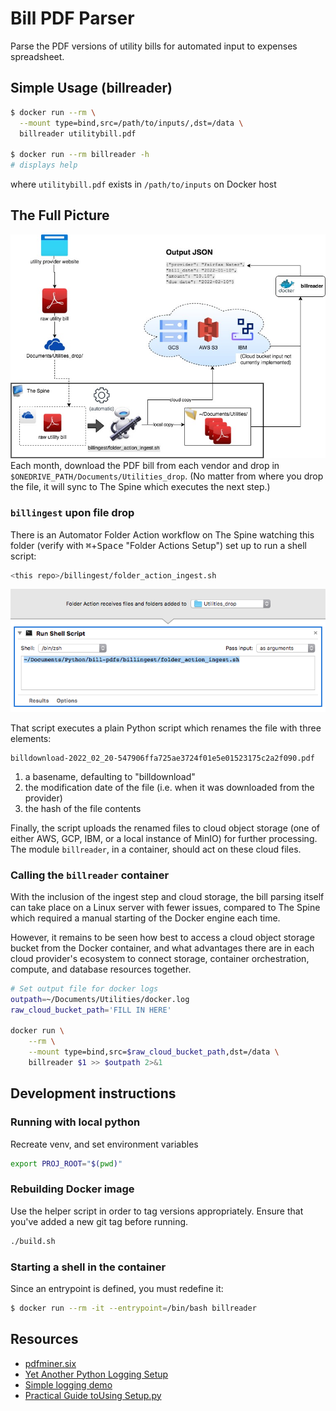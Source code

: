 # Bill PDF Parser

Parse the PDF versions of utility bills for automated input to expenses spreadsheet.

## Simple Usage (billreader)
```bash
$ docker run --rm \
  --mount type=bind,src=/path/to/inputs/,dst=/data \
  billreader utilitybill.pdf

$ docker run --rm billreader -h
# displays help
```
where `utilitybill.pdf` exists in `/path/to/inputs` on Docker host

## The Full Picture
![Bill reader flow diagram](docs/utilitybill_flow.jpg)
Each month, download the PDF bill from each vendor and drop in `$ONEDRIVE_PATH/Documents/Utilities_drop`.
(No matter from where you drop the file, it will sync to The Spine which executes the next step.)

### `billingest` upon file drop
There is an Automator Folder Action workflow on The Spine watching this folder (verify with 
<kbd>⌘</kbd>+<kbd>Space</kbd> "Folder Actions Setup") set up to run a shell script:
```bash
<this repo>/billingest/folder_action_ingest.sh
```
![Automator folder action to run script](billingest/billreader_ingest.workflow/Contents/QuickLook/Thumbnail.png)

That script executes a plain Python script which renames the file with three elements:
```
billdownload-2022_02_20-547906ffa725ae3724f01e5e01523175c2a2f090.pdf
```
1. a basename, defaulting to "billdownload"
2. the modification date of the file (i.e. when it was downloaded from the provider)
3. the hash of the file contents

Finally, the script uploads the renamed files to cloud object storage (one of either AWS, GCP, IBM, 
or a local instance of MinIO) for further processing. The module `billreader`, in a container,
should act on these cloud files.

### Calling the `billreader` container
With the inclusion of the ingest step and cloud storage, the bill parsing itself can take place
on a Linux server with fewer issues, compared to The Spine which required a manual starting of the 
Docker engine each time.

However, it remains to be seen how best to access a cloud object storage bucket from the Docker 
container, and what advantages there are in each cloud provider's ecosystem to connect storage, 
container orchestration, compute, and database resources together.
```bash
# Set output file for docker logs
outpath=~/Documents/Utilities/docker.log
raw_cloud_bucket_path='FILL IN HERE'

docker run \
    --rm \
    --mount type=bind,src=$raw_cloud_bucket_path,dst=/data \
    billreader $1 >> $outpath 2>&1
```

## Development instructions
### Running with local python 
Recreate venv, and set environment variables
```bash
export PROJ_ROOT="$(pwd)"
```

### Rebuilding Docker image
Use the helper script in order to tag versions appropriately. Ensure that you've added a new git
tag before running.
```bash
./build.sh
```

### Starting a shell in the container
Since an entrypoint is defined, you must redefine it:
```bash
$ docker run --rm -it --entrypoint=/bin/bash billreader
```

## Resources
* [pdfminer.six](https://pdfminersix.readthedocs.io)
* [Yet Another Python Logging Setup](https://stackoverflow.com/questions/45287578/yet-another-python-logging-setup)
* [Simple logging demo](https://github.com/stevekm/logging-demo)
* [Practical Guide toUsing Setup.py](https://godatadriven.com/blog/a-practical-guide-to-using-setup-py/)
